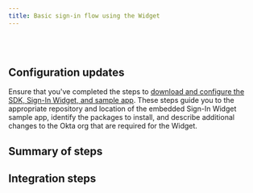 ```yaml
---
title: Basic sign-in flow using the Widget
---
```


<div class="oie-embedded-sdk">

<ApiLifecycle access="ie" /><br>
<ApiLifecycle access="Limited GA" /><br>

<StackSelector class="cleaner-selector"/>

## Configuration updates

Ensure that you've completed the steps to [download and configure the SDK, Sign-In Widget, and sample app](/docs/guides/oie-embedded-common-download-setup-app/aspnet/main/). These steps guide you to the appropriate repository and location of the embedded Sign-In Widget sample app, identify the packages to install, and describe additional changes to the Okta org that are required for the Widget.

## Summary of steps

<StackSelector snippet="summaryofsteps" noSelector />

## Integration steps

<StackSelector snippet="integrationsteps" noSelector />

</div>
